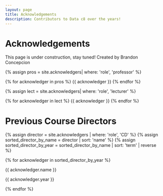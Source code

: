 ```yaml
---
layout: page
title: Acknowledgements
description: Contributors to Data c8 over the years!
---
```


# Acknowledgements 

This page is under construction, stay tuned!
Created by Brandon Concepcion

{% assign pros = site.acknowledgers| where: 'role', 'professor' %}

<div class="role flex">
{% for acknowledger in pros %}
{{ acknowledger }}
{% endfor %}
</div>

{% assign lect = site.acknowledgers| where: 'role', 'lecturer' %}

<div class="role flex">
{% for acknowledger in lect %}
{{ acknowledger }}
{% endfor %}
</div>

# Previous Course Directors

{% assign director = site.acknowledgers | where: 'role', 'CD' %}
{% assign sorted_director_by_name = director | sort: 'name' %}
{% assign sorted_director_by_year = sorted_director_by_name | sort: 'term' | reverse %}

<div class="role flex">
{% for acknowledger in sorted_director_by_year %}
  <div>
    <p>{{ acknowledger.name }}</p>
    <p>{{ acknowledger.year }}</p>
  </div>
{% endfor %}
</div>

